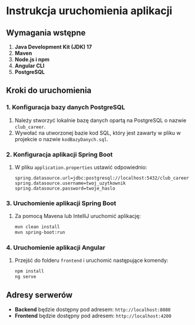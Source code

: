 # Instrukcja uruchomienia aplikacji

## Wymagania wstępne

1. **Java Development Kit (JDK) 17**
2. **Maven**
3. **Node.js i npm**
4. **Angular CLI**
5. **PostgreSQL**

## Kroki do uruchomienia

### 1. Konfiguracja bazy danych PostgreSQL

1. Należy stworzyć lokalnie bazę danych opartą na PostgreSQL o nazwie `club_career`.
2. Wywołać na utworzonej bazie kod SQL, który jest zawarty w pliku w projekcie o nazwie `kodBazyDanych.sql`.

### 2. Konfiguracja aplikacji Spring Boot

1. W pliku `application.properties` ustawić odpowiednio:
   ```properties
   spring.datasource.url=jdbc:postgresql://localhost:5432/club_career
   spring.datasource.username=twoj_uzytkownik
   spring.datasource.password=twoje_haslo
   ```

### 3. Uruchomienie aplikacji Spring Boot

1. Za pomocą Mavena lub IntelliJ uruchomić aplikację:
   ```sh
   mvn clean install
   mvn spring-boot:run
   ```

### 4. Uruchomienie aplikacji Angular

1. Przejść do folderu `frontend` i uruchomić następujące komendy:
   ```sh
   npm install
   ng serve
   ```

## Adresy serwerów

- **Backend** będzie dostępny pod adresem: `http://localhost:8080`
- **Frontend** będzie dostępny pod adresem: `http://localhost:4200`
